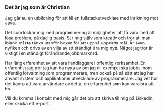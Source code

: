 ### Det är jag som är Christian 

Jag går nu en utbildning för att bli en fullstackutvecklare med inriktning mot Java. 

Det som lockar mig med programmering är möjligheten att få vara med att lösa problem, på daglig basis. Ser mig själv som kreativ och tror att man ibland måste tänka utanför boxen för att uppnå uppsatta mål. Är även nyfiken och drivs av en vilja av att ständigt lära mig nytt. Något jag tror är viktigt i en ständigt förändrande jobbmarknad. 

Har lång erfarenhet av att vara handläggare i offentlig verksamhet. En erfarenhet jag tror jag kan ha nytta av om jag till exempel ska jobba inom offentlig förvaltning som programmerare, men också på så sätt att jag har använt system och applikationer utvecklade av programmerare. Jag vet hur det känns att vara användare av detta, en erfarenhet som kan vara bra att ha. 

Vill du komma i kontakt med mig går det bra att skriva till mig på Linkedin, eller skicka ett e-post. 
